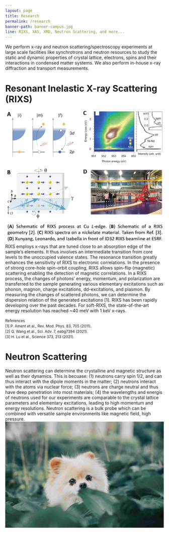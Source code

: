 ```yaml
---
layout: page
title: Research
permalink: /research
banner-path: banner-campus.jpg
line: RIXS, XAS, XRD, Neutron Scattering, and more... 
---
```



<div class="research-introduction">
<p>
We perform x-ray and neutron scattering/spectroscopy experiments at large scale facilities like synchrotrons and neutron resources to study the static and dynamic properties of crystal lattice, electrons, spins and their interactions in condensed matter systems. We also perform in-house x-ray diffraction and transport measurements.
</p>
</div>

<div class="medium-divider"></div>

<div class="research-wrapper"> 
    <h1>Resonant Inelastic X-ray Scattering (RIXS)</h1>
    <div class="research-tech-container">
        <div class="research-tech-pic">
        <img src="assets/web_pictures/research_rixs.jpg">
        </div>
        <div class="research-tech-info">
        RIXS employs x-rays that are tuned close to an absorption edge of the sample’s elements. It thus involves an intermediate transition from core levels to the unoccupied valence states. The resonance transition greatly enhances the sensitivity of RIXS to electronic correlations. In the presence of strong core-hole spin-orbit coupling, RIXS allows spin-flip (magnetic) scattering enabling the detection of magnetic correlations. In a RIXS process, the changes of photons’ energy, momentum, and polarization are transferred to the sample generating various elementary excitations such as phonon, magnon, charge excitations, dd-excitations, and plasmon. By measuring the changes of scattered photons, we can determine the dispersion relation of the generated excitations [1]. RIXS has been rapidly developing over the past decades. For soft-RIXS, the state-of-the-art energy resolution has reached ~40 meV with 1 keV x-rays.
        <p><small>References</br>
        [1] P. Ament et al., Rev. Mod. Phys. 83, 705 (2011).</br>
        [2] Q. Wang et al., Sci. Adv. 7, eabg7394 (2021).</br>
        [3] H. Lu et al., Science 373, 213 (2021).
        </small></p>
        </div>
    </div>
</div>
<div class="medium-divider"></div>
<div class="research-wrapper"> 
    <h1>Neutron Scattering</h1>
    <div class="research-tech-container-reverse">
        <div class="research-tech-info">
        Neutron scattering can determine the crystalline and magnetic structure as well as their dynamics. This is becuase: (1) neutrons carry spin 1/2, and can thus interact with the dipole moments in the matter; (2) neutrons interact with the atoms via nuclear force; (3) neutrons are charge neutral and thus have deep penetration into most materials; (4) the wavelengths and energis of neutrons used for our experiments are comparable to the crystal lattice parameters and elementary excitations, leading to high momentum and energy resolutions. Neutron scattering is a bulk probe which can be combined with versatile sample environments like magnetic field, high pressure.
        </div>
        <div class="research-tech-pic">
            <img src="assets/web_pictures/temp_profile_pic.jpg">
        </div>
    </div>
</div>
<div class="large-divider"></div>
